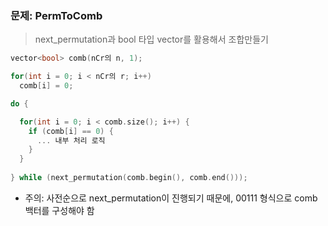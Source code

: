 ### 문제: PermToComb
> next_permutation과 bool 타입 vector를 활용해서 조합만들기

```C++
vector<bool> comb(nCr의 n, 1);

for(int i = 0; i < nCr의 r; i++)
  comb[i] = 0;

do {

  for(int i = 0; i < comb.size(); i++) {
    if (comb[i] == 0) {
      ... 내부 처리 로직
    }
  }
  
} while (next_permutation(comb.begin(), comb.end()));
```
* 주의: 사전순으로 next_permutation이 진행되기 때문에, 00111 형식으로 comb 백터를 구성해야 함
